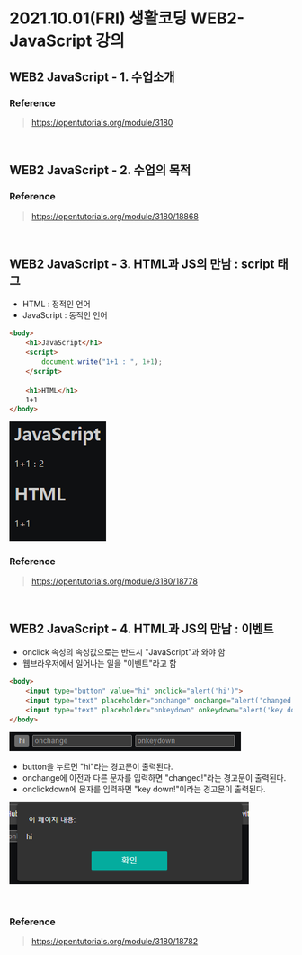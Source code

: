 # 2021.10.01(FRI) 생활코딩 WEB2-JavaScript 강의

## WEB2 JavaScript - 1. 수업소개

### Reference
> https://opentutorials.org/module/3180

<br>

## WEB2 JavaScript - 2. 수업의 목적

### Reference
> https://opentutorials.org/module/3180/18868

<br>

## WEB2 JavaScript - 3. HTML과 JS의 만남 : script 태그

- HTML : 정적인 언어
- JavaScript : 동적인 언어

```HTML
<body>
    <h1>JavaScript</h1>
    <script>
        document.write("1+1 : ", 1+1);
    </script>
    
    <h1>HTML</h1>
    1+1
</body>
```
![출력 이미지](../img/WEB2-JavaScript_1_1.png)

### Reference

> https://opentutorials.org/module/3180/18778

<br>

## WEB2 JavaScript - 4. HTML과 JS의 만남 : 이벤트

- onclick 속성의 속성값으로는 반드시 "JavaScript"과 와야 함
- 웹브라우저에서 일어나는 일을 "이벤트"라고 함

```HTML
<body>
    <input type="button" value="hi" onclick="alert('hi')">
    <input type="text" placeholder="onchange" onchange="alert('changed!')">
    <input type="text" placeholder="onkeydown" onkeydown="alert('key down!')">
</body>
```
![출력 이미지](../img/WEB2-JavaScript_1_2.png)
- button을 누르면 "hi"라는 경고문이 출력된다.
- onchange에 이전과 다른 문자를 입력하면 "changed!"라는 경고문이 출력된다.
- onclickdown에 문자를 입력하면 "key down!"이라는 경고문이 출력된다.

![경고문](../img/WEB2-JavaScript_1_3.png)

<br>

### Reference
> https://opentutorials.org/module/3180/18782